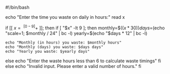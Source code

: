 #!/bin/bash

echo "Enter the time you waste on daily in hours:"
read x

if [[ $x =~ ^[0-9]+$ ]]; then
  if [ "$x" -lt 9 ]; then
    monthly=$(($x * 30))
    days=$(echo "scale=1; $monthly / 24" | bc -l)
    yearly=$(echo "$days * 12" | bc -l)

    echo "Monthly (in hours) you waste: $monthly hours"
    echo "Monthly (days) you waste: $days days"
    echo "Yearly you waste: $yearly days"
  else
    echo "Enter the waste hours less than 6 to calculate waste timings"
  fi
else
  echo "Invalid input. Please enter a valid number of hours."
fi
